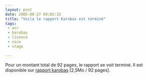 ```yaml
---
layout: post
date: 2005-08-27 09:02:15
title: "Voila le rapport Karobas est terminé"
tags:
 - asr
 - karobas
 - licence
 - nice
 - stage

---
```


Pour un montant total de 92 pages, le rapport se voit terminé. Il est disponible sur [rapport karobas](http://thibault.normand.free.fr/rapports/rap_karobas_2005.pdf) [2,5Mo / 92 pages].
